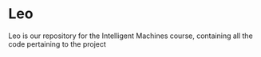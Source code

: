 # Leo
Leo is our repository for the Intelligent Machines course, containing all the code pertaining to the project
